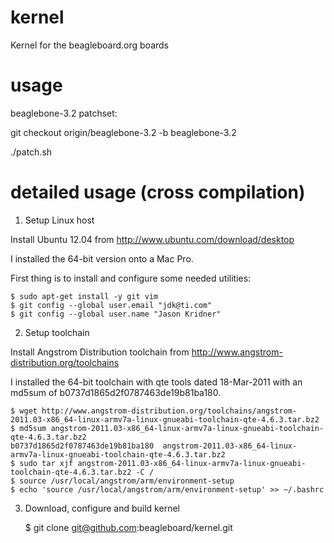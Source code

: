 kernel
======

Kernel for the beagleboard.org boards

usage
======

beaglebone-3.2 patchset:

git checkout origin/beaglebone-3.2 -b beaglebone-3.2

./patch.sh

detailed usage (cross compilation)
==============

1. Setup Linux host

 Install Ubuntu 12.04 from http://www.ubuntu.com/download/desktop

 I installed the 64-bit version onto a Mac Pro.

 First thing is to install and configure some needed utilities:

    $ sudo apt-get install -y git vim
    $ git config --global user.email "jdk@ti.com"
    $ git config --global user.name "Jason Kridner"

2. Setup toolchain

 Install Angstrom Distribution toolchain from http://www.angstrom-distribution.org/toolchains

 I installed the 64-bit toolchain with qte tools dated 18-Mar-2011 with an
 md5sum of b0737d1865d2f0787463de19b81ba180.

    $ wget http://www.angstrom-distribution.org/toolchains/angstrom-2011.03-x86_64-linux-armv7a-linux-gnueabi-toolchain-qte-4.6.3.tar.bz2
    $ md5sum angstrom-2011.03-x86_64-linux-armv7a-linux-gnueabi-toolchain-qte-4.6.3.tar.bz2 
    b0737d1865d2f0787463de19b81ba180  angstrom-2011.03-x86_64-linux-armv7a-linux-gnueabi-toolchain-qte-4.6.3.tar.bz2
    $ sudo tar xjf angstrom-2011.03-x86_64-linux-armv7a-linux-gnueabi-toolchain-qte-4.6.3.tar.bz2 -C /
    $ source /usr/local/angstrom/arm/environment-setup 
    $ echo 'source /usr/local/angstrom/arm/environment-setup' >> ~/.bashrc

3. Download, configure and build kernel

    $ git clone git@github.com:beagleboard/kernel.git

